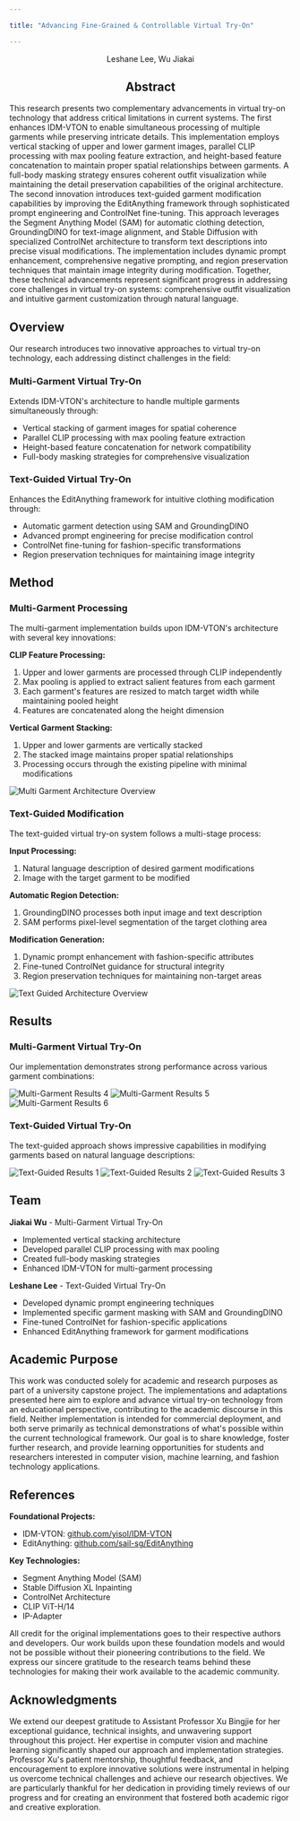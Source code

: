 ```yaml
---

title: "Advancing Fine-Grained & Controllable Virtual Try-On"

---
```


<div align="center">
<p>Leshane Lee, Wu Jiakai</p>
</div>

<div align="center">
<h2>Abstract</h2>
</div>

This research presents two complementary advancements in virtual try-on technology that address critical limitations in current systems. The first enhances IDM-VTON to enable simultaneous processing of multiple garments while preserving intricate details. This implementation employs vertical stacking of upper and lower garment images, parallel CLIP processing with max pooling feature extraction, and height-based feature concatenation to maintain proper spatial relationships between garments. A full-body masking strategy ensures coherent outfit visualization while maintaining the detail preservation capabilities of the original architecture. The second innovation introduces text-guided garment modification capabilities by improving the EditAnything framework through sophisticated prompt engineering and ControlNet fine-tuning. This approach leverages the Segment Anything Model (SAM) for automatic clothing detection, GroundingDINO for text-image alignment, and Stable Diffusion with specialized ControlNet architecture to transform text descriptions into precise visual modifications. The implementation includes dynamic prompt enhancement, comprehensive negative prompting, and region preservation techniques that maintain image integrity during modification. Together, these technical advancements represent significant progress in addressing core challenges in virtual try-on systems: comprehensive outfit visualization and intuitive garment customization through natural language.

## Overview

Our research introduces two innovative approaches to virtual try-on technology, each addressing distinct challenges in the field:

### Multi-Garment Virtual Try-On
Extends IDM-VTON's architecture to handle multiple garments simultaneously through:
- Vertical stacking of garment images for spatial coherence
- Parallel CLIP processing with max pooling feature extraction
- Height-based feature concatenation for network compatibility
- Full-body masking strategies for comprehensive visualization

### Text-Guided Virtual Try-On
Enhances the EditAnything framework for intuitive clothing modification through:
- Automatic garment detection using SAM and GroundingDINO
- Advanced prompt engineering for precise modification control
- ControlNet fine-tuning for fashion-specific transformations
- Region preservation techniques for maintaining image integrity

## Method

### Multi-Garment Processing

The multi-garment implementation builds upon IDM-VTON's architecture with several key innovations:

**CLIP Feature Processing:**
1. Upper and lower garments are processed through CLIP independently
2. Max pooling is applied to extract salient features from each garment
3. Each garment's features are resized to match target width while maintaining pooled height
4. Features are concatenated along the height dimension

**Vertical Garment Stacking:**
1. Upper and lower garments are vertically stacked
2. The stacked image maintains proper spatial relationships
3. Processing occurs through the existing pipeline with minimal modifications


![Multi Garment Architecture Overview](assets/images/multigarment_architecture.png)

### Text-Guided Modification

The text-guided virtual try-on system follows a multi-stage process:

**Input Processing:**
1. Natural language description of desired garment modifications
2. Image with the target garment to be modified

**Automatic Region Detection:**
1. GroundingDINO processes both input image and text description
2. SAM performs pixel-level segmentation of the target clothing area

**Modification Generation:**
1. Dynamic prompt enhancement with fashion-specific attributes
2. Fine-tuned ControlNet guidance for structural integrity
3. Region preservation techniques for maintaining non-target areas


![Text Guided Architecture Overview](assets/images/textguided_architecture.png)

## Results

### Multi-Garment Virtual Try-On

Our implementation demonstrates strong performance across various garment combinations:

![Multi-Garment Results 4](assets/images/multigarment_demo_image_4.jpg)
![Multi-Garment Results 5](assets/images/multigarment_demo_image_5.jpg)
![Multi-Garment Results 6](assets/images/multigarment_demo_image_6.jpg)

### Text-Guided Virtual Try-On

The text-guided approach shows impressive capabilities in modifying garments based on natural language descriptions:

![Text-Guided Results 1](assets/images/textguided_demo_image_1.jpeg)
![Text-Guided Results 2](assets/images/textguided_demo_image_2.png)
![Text-Guided Results 3](assets/images/textguided_demo_image_3.png)

## Team

**Jiakai Wu** - Multi-Garment Virtual Try-On

- Implemented vertical stacking architecture
- Developed parallel CLIP processing with max pooling
- Created full-body masking strategies
- Enhanced IDM-VTON for multi-garment processing

**Leshane Lee** - Text-Guided Virtual Try-On

- Developed dynamic prompt engineering techniques
- Implemented specific garment masking with SAM and GroundingDINO
- Fine-tuned ControlNet for fashion-specific applications
- Enhanced EditAnything framework for garment modifications

## Academic Purpose

This work was conducted solely for academic and research purposes as part of a university capstone project. The implementations and adaptations presented here aim to explore and advance virtual try-on technology from an educational perspective, contributing to the academic discourse in this field. Neither implementation is intended for commercial deployment, and both serve primarily as technical demonstrations of what's possible within the current technological framework. Our goal is to share knowledge, foster further research, and provide learning opportunities for students and researchers interested in computer vision, machine learning, and fashion technology applications.

## References

**Foundational Projects:**
- IDM-VTON: [github.com/yisol/IDM-VTON](https://github.com/yisol/IDM-VTON)
- EditAnything: [github.com/sail-sg/EditAnything](https://github.com/sail-sg/EditAnything)

**Key Technologies:**
- Segment Anything Model (SAM)
- Stable Diffusion XL Inpainting
- ControlNet Architecture
- CLIP ViT-H/14
- IP-Adapter

All credit for the original implementations goes to their respective authors and developers. Our work builds upon these foundation models and would not be possible without their pioneering contributions to the field. We express our sincere gratitude to the research teams behind these technologies for making their work available to the academic community.

## Acknowledgments

We extend our deepest gratitude to Assistant Professor Xu Bingjie for her exceptional guidance, technical insights, and unwavering support throughout this project. Her expertise in computer vision and machine learning significantly shaped our approach and implementation strategies. Professor Xu's patient mentorship, thoughtful feedback, and encouragement to explore innovative solutions were instrumental in helping us overcome technical challenges and achieve our research objectives. We are particularly thankful for her dedication in providing timely reviews of our progress and for creating an environment that fostered both academic rigor and creative exploration.